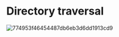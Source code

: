 # Directory traversal

![774953f46454487db6eb3d6dd1913cd9](https://user-images.githubusercontent.com/44063862/106375378-6ab73c80-63c6-11eb-827c-1aaf2fee323e.png)
